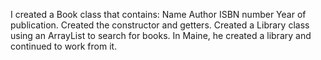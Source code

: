 I created a Book class that contains: Name Author ISBN number Year of publication. Created the constructor and getters. Created a Library class using an ArrayList to search for books. In Maine, he created a library and continued to work from it.
